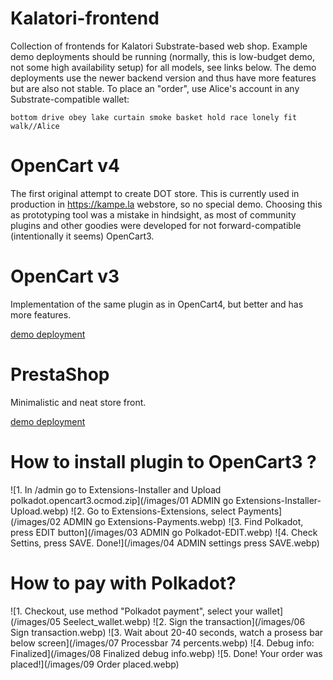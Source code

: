 # Kalatori-frontend
Collection of frontends for Kalatori Substrate-based web shop. Example demo deployments should be running (normally, this is low-budget demo, not some high availability setup) for all models, see links below. The demo deployments use the newer backend version and thus have more features but are also not stable. To place an "order", use Alice's account in any Substrate-compatible wallet:

`bottom drive obey lake curtain smoke basket hold race lonely fit walk//Alice`

# OpenCart v4

The first original attempt to create DOT store. This is currently used in production in https://kampe.la webstore, so no special demo. Choosing this as prototyping tool was a mistake in hindsight, as most of community plugins and other goodies were developed for not forward-compatible (intentionally it seems) OpenCart3.

# OpenCart v3

Implementation of the same plugin as in OpenCart4, but better and has more features.

[demo deployment](https://opencart3.zymologia.fi)

# PrestaShop

Minimalistic and neat store front.

[demo deployment](https://dev-prestashop.zymologia.fi)

# How to install plugin to OpenCart3 ?

![1. In /admin go to Extensions-Installer and Upload polkadot.opencart3.ocmod.zip](/images/01 ADMIN go Extensions-Installer-Upload.webp)
![2. Go to  Extensions-Extensions, select Payments](/images/02 ADMIN go Extensions-Payments.webp)
![3. Find Polkadot, press EDIT button](/images/03 ADMIN go Polkadot-EDIT.webp)
![4. Check Settins, press SAVE. Done!](/images/04 ADMIN settings press SAVE.webp)

# How to pay with Polkadot?

![1. Checkout, use method "Polkadot payment", select your wallet](/images/05 Seelect_wallet.webp)
![2. Sign the transaction](/images/06 Sign transaction.webp)
![3. Wait about 20-40 seconds, watch a prosess bar below screen](/images/07 Processbar 74 percents.webp)
![4. Debug info: Finalized](/images/08 Finalized debug info.webp)
![5. Done! Your order was placed!](/images/09 Order placed.webp)

